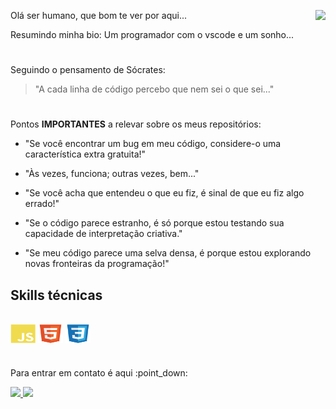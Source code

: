 <img align="right" height="590em"
  src="https://raw.githubusercontent.com/donizeti26/donizeti26/47cb20c5b420f6dbe07f5edbd44548c8fbb340f7/card.svg"/>


<p>Olá ser humano, que bom te ver por aqui...</p>

<p>Resumindo minha bio: Um programador com o vscode e um sonho...</p>

#

Seguindo o pensamento de Sócrates: 
 
> "A cada linha de código percebo que nem sei o que sei..."

#
Pontos <strong>IMPORTANTES</strong> a relevar sobre os meus repositórios:

+  "Se você encontrar um bug em meu código, considere-o uma característica extra gratuita!"

+  "Às vezes, funciona; outras vezes, bem..."

+  "Se você acha que entendeu o que eu fiz, é sinal de que eu fiz algo errado!"

+ "Se o código parece estranho, é só porque estou testando sua capacidade de interpretação criativa."

+  "Se meu código parece uma selva densa, é porque estou explorando novas fronteiras da programação!"

## Skills técnicas 

<div style="display: inline_block"><br>
  <img align="center" alt="Rafa-Js" height="30" width="40" src="https://raw.githubusercontent.com/devicons/devicon/master/icons/javascript/javascript-plain.svg">
 <!-- <img align="center" alt="Rafa-Ts" height="30" width="40" src="https://raw.githubusercontent.com/devicons/devicon/master/icons/typescript/typescript-plain.svg"> -->
 <!-- <img align="center" alt="Rafa-React" height="30" width="40" src="https://raw.githubusercontent.com/devicons/devicon/master/icons/react/react-original.svg"> -->
  <img align="center" alt="Rafa-HTML" height="30" width="40" src="https://raw.githubusercontent.com/devicons/devicon/master/icons/html5/html5-original.svg">
  <img align="center" alt="Rafa-CSS" height="30" width="40" src="https://raw.githubusercontent.com/devicons/devicon/master/icons/css3/css3-original.svg">
</div>

#

<p>  Para entrar em contato é aqui  :point_down: </p>

<a href="www.linkedin.com/in/donizeti-silva-a666b31b0" target="_blank">
  <img src="https://img.shields.io/badge/LinkedIn-0077B5?style=for-the-badge&logo=linkedin&logoColor=white"/>
</a>


<a href="https://www.instagram.com/donnie_0224" target="_blank">
  <img src="https://img.shields.io/badge/-Instagram-%23E4405F?style=for-the-badge&logo=instagram&logoColor=white" target="_blank">
</a>
